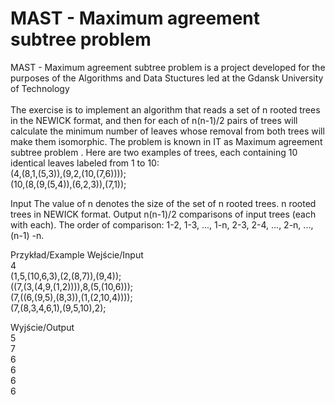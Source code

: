 # MAST -  Maximum agreement subtree problem
MAST - Maximum agreement subtree problem is a project developed for the purposes of the Algorithms and Data Stuctures led at the Gdansk University of Technology
<br /><br />
The exercise is to implement an algorithm that reads a set of n rooted trees in the NEWICK format, and then for each of n(n-1)/2 pairs of trees will calculate the minimum number of leaves whose removal from both trees will make them isomorphic. The problem is known in IT as Maximum agreement subtree problem . Here are two examples of trees, each containing 10 identical leaves labeled from 1 to 10: <br />
(4,(8,1,(5,3)),(9,2,(10,(7,6)))); <br />
(10,(8,(9,(5,4)),(6,2,3)),(7,1)); <br />

Input
The value of n denotes the size of the set of n rooted trees.
n rooted trees in NEWICK format.
Output
n(n-1)/2 comparisons of input trees (each with each). The order of comparison: 1-2, 1-3, ..., 1-n, 2-3, 2-4, ..., 2-n, ..., (n-1) -n.

Przykład/Example
Wejście/Input <br />
4 <br />
(1,5,(10,6,3),(2,(8,7)),(9,4)); <br />
((7,(3,(4,9,(1,2)))),8,(5,(10,6))); <br />
(7,((6,(9,5),(8,3)),(1,(2,10,4)))); <br />
(7,(8,3,4,6,1),(9,5,10),2); <br />

Wyjście/Output <br />
5  <br />
7 <br />
6 <br />
6 <br />
6 <br />
6 <br />
